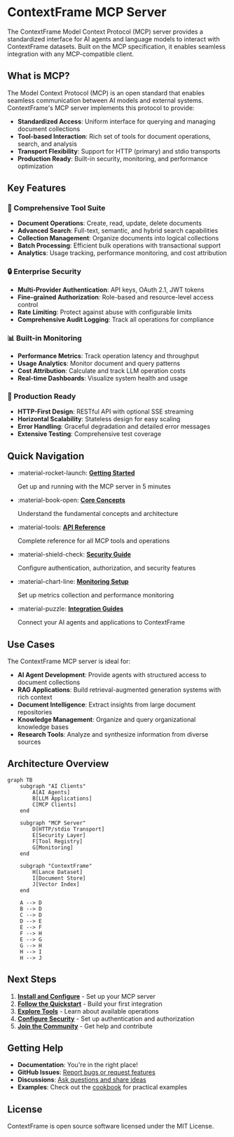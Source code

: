 # ContextFrame MCP Server

The ContextFrame Model Context Protocol (MCP) server provides a standardized interface for AI agents and language models to interact with ContextFrame datasets. Built on the MCP specification, it enables seamless integration with any MCP-compatible client.

## What is MCP?

The Model Context Protocol (MCP) is an open standard that enables seamless communication between AI models and external systems. ContextFrame's MCP server implements this protocol to provide:

- **Standardized Access**: Uniform interface for querying and managing document collections
- **Tool-based Interaction**: Rich set of tools for document operations, search, and analysis
- **Transport Flexibility**: Support for HTTP (primary) and stdio transports
- **Production Ready**: Built-in security, monitoring, and performance optimization

## Key Features

### 🔧 Comprehensive Tool Suite

- **Document Operations**: Create, read, update, delete documents
- **Advanced Search**: Full-text, semantic, and hybrid search capabilities
- **Collection Management**: Organize documents into logical collections
- **Batch Processing**: Efficient bulk operations with transactional support
- **Analytics**: Usage tracking, performance monitoring, and cost attribution

### 🔒 Enterprise Security

- **Multi-Provider Authentication**: API keys, OAuth 2.1, JWT tokens
- **Fine-grained Authorization**: Role-based and resource-level access control
- **Rate Limiting**: Protect against abuse with configurable limits
- **Comprehensive Audit Logging**: Track all operations for compliance

### 📊 Built-in Monitoring

- **Performance Metrics**: Track operation latency and throughput
- **Usage Analytics**: Monitor document and query patterns
- **Cost Attribution**: Calculate and track LLM operation costs
- **Real-time Dashboards**: Visualize system health and usage

### 🚀 Production Ready

- **HTTP-First Design**: RESTful API with optional SSE streaming
- **Horizontal Scalability**: Stateless design for easy scaling
- **Error Handling**: Graceful degradation and detailed error messages
- **Extensive Testing**: Comprehensive test coverage

## Quick Navigation

<div class="grid cards" markdown>

-   :material-rocket-launch: **[Getting Started](getting-started/quickstart.md)**
    
    Get up and running with the MCP server in 5 minutes

-   :material-book-open: **[Core Concepts](concepts/overview.md)**
    
    Understand the fundamental concepts and architecture

-   :material-tools: **[API Reference](api/tools.md)**
    
    Complete reference for all MCP tools and operations

-   :material-shield-check: **[Security Guide](configuration/security.md)**
    
    Configure authentication, authorization, and security features

-   :material-chart-line: **[Monitoring Setup](configuration/monitoring.md)**
    
    Set up metrics collection and performance monitoring

-   :material-puzzle: **[Integration Guides](guides/agent-integration.md)**
    
    Connect your AI agents and applications to ContextFrame

</div>

## Use Cases

The ContextFrame MCP server is ideal for:

- **AI Agent Development**: Provide agents with structured access to document collections
- **RAG Applications**: Build retrieval-augmented generation systems with rich context
- **Document Intelligence**: Extract insights from large document repositories
- **Knowledge Management**: Organize and query organizational knowledge bases
- **Research Tools**: Analyze and synthesize information from diverse sources

## Architecture Overview

```mermaid
graph TB
    subgraph "AI Clients"
        A[AI Agents]
        B[LLM Applications]
        C[MCP Clients]
    end
    
    subgraph "MCP Server"
        D[HTTP/stdio Transport]
        E[Security Layer]
        F[Tool Registry]
        G[Monitoring]
    end
    
    subgraph "ContextFrame"
        H[Lance Dataset]
        I[Document Store]
        J[Vector Index]
    end
    
    A --> D
    B --> D
    C --> D
    D --> E
    E --> F
    F --> H
    E --> G
    G --> H
    H --> I
    H --> J
```

## Next Steps

1. **[Install and Configure](getting-started/installation.md)** - Set up your MCP server
2. **[Follow the Quickstart](getting-started/quickstart.md)** - Build your first integration
3. **[Explore Tools](api/tools.md)** - Learn about available operations
4. **[Configure Security](configuration/security.md)** - Set up authentication and authorization
5. **[Join the Community](https://github.com/greyhaven-ai/contextframe)** - Get help and contribute

## Getting Help

- **Documentation**: You're in the right place!
- **GitHub Issues**: [Report bugs or request features](https://github.com/greyhaven-ai/contextframe/issues)
- **Discussions**: [Ask questions and share ideas](https://github.com/greyhaven-ai/contextframe/discussions)
- **Examples**: Check out the [cookbook](cookbook/index.md) for practical examples

## License

ContextFrame is open source software licensed under the MIT License.